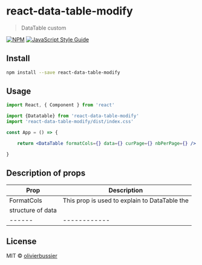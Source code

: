 # react-data-table-modify

> DataTable custom

[![NPM](https://img.shields.io/npm/v/react-data-table-modify)](https://www.npmjs.com/package/react-data-table-modify) [![JavaScript Style Guide](https://img.shields.io/badge/code_style-standard-brightgreen.svg)](https://standardjs.com)

## Install

```bash
npm install --save react-data-table-modify
```

## Usage

```jsx
import React, { Component } from 'react'

import {Datatable} from 'react-data-table-modify'
import 'react-data-table-modify/dist/index.css'

const App = () => {

    return <DataTable formatCols={} data={} curPage={} nbPerPage={} />

}
```
## Description of props

| Prop | Description |
|------|-------------|
| FormatCols | This prop is used to explain to DataTable the
structure of data |
|------|------------|
## License

MIT © [olivierbussier](https://github.com/olivierbussier)
